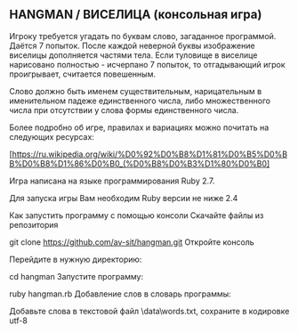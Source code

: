## HANGMAN / ВИСЕЛИЦА (консольная игра)
Игроку требуется угадать по буквам слово, загаданное программой. Даётся 7 попыток. После каждой неверной буквы изображение виселицы дополняется частями тела. Если туловище в виселице нарисовано полностью - исчерпано 7 попыток, то отгадывающий игрок проигрывает, считается повешенным.

Слово должно быть именем существительным, нарицательным в именительном падеже единственного числа, либо множественного числа при отсутствии у слова формы единственного числа.

Более подробно об игре, правилах и вариациях можно почитать на следующих ресурсах:

[https://ru.wikipedia.org/wiki/%D0%92%D0%B8%D1%81%D0%B5%D0%BB%D0%B8%D1%86%D0%B0_(%D0%B8%D0%B3%D1%80%D0%B0]

Игра написана на языке программирования Ruby 2.7.

Для запуска игры Вам необходим Ruby версии не ниже 2.4

Как запустить программу с помощью консоли Скачайте файлы из репозитория

git clone https://github.com/av-sit/hangman.git
Откройте консоль

Перейдите в нужную директорию:

cd hangman
Запустите программу:

ruby hangman.rb
Добавление слов в словарь программы:

Добавьте слова в текстовой файл \data\words.txt, сохраните в кодировке utf-8
